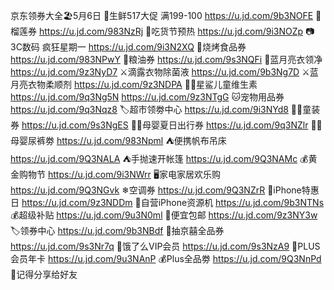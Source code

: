 京东领券大全🏖5月6日
🍒生鲜517大促 满199-100
https://u.jd.com/9b3NOFE
🍈榴莲券
https://u.jd.com/983NzRj
🍩吃货节预热
https://u.jd.com/9i3NOZp 
📷3C数码 疯狂星期一
https://u.jd.com/9i3N2XQ
🥩烧烤食品券
https://u.jd.com/983NPwY
🍚粮油券
https://u.jd.com/9s3NQFi
🌛蓝月亮衣领净
https://u.jd.com/9z3NyD7
⚔滴露衣物除菌液
https://u.jd.com/9b3Ng7D
⚔蓝月亮衣物柔顺剂
https://u.jd.com/9z3NDPA
👶🏻星鲨儿童维生素
https://u.jd.com/9q3Ng5N
https://u.jd.com/9z3NTgG
🐱宠物用品券
https://u.jd.com/9q3Nqz8
🏷超市领劵中心
https://u.jd.com/9i3NYd8
👶🏻童装券
https://u.jd.com/9s3NgES
👶🏻母婴夏日出行券
https://u.jd.com/9q3NZlr
👶🏻母婴尿裤劵
https://u.jd.com/983Npml
⛺便携帆布吊床
https://u.jd.com/9Q3NALA
⛺手抛速开帐篷
https://u.jd.com/9Q3NAMc
💰黄金购物节
https://u.jd.com/9i3NWrr
🖥家电家居欢乐购
https://u.jd.com/9Q3NGvk
❄空调券
https://u.jd.com/9Q3NZrR
📱iPhone特惠日
https://u.jd.com/9z3NDDm 
📱自营iPhone资源机
https://u.jd.com/9b3NTNs
💰超级补贴
https://u.jd.com/9u3N0ml
🚚便宜包邮
https://u.jd.com/9z3NY3w
🏷领券中心
https://u.jd.com/9b3NBdf
🎲抽京囍全品券
https://u.jd.com/9s3Nr7q
🛵饿了么VIP会员
https://u.jd.com/9s3NzA9
👑PLUS会员年卡
https://u.jd.com/9u3NAnP
💰Plus全品劵
https://u.jd.com/9Q3NnPd
🤩记得分享给好友